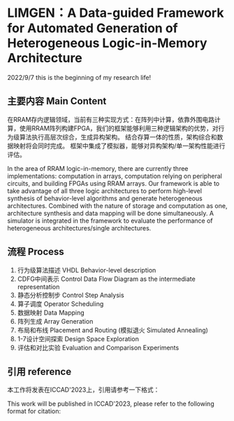 # LIMGEN：A Data-guided Framework for Automated Generation of Heterogeneous Logic-in-Memory Architecture
2022/9/7
this is the beginning of my research life!
## 主要内容 Main Content
在RRAM存内逻辑领域，当前有三种实现方式：在阵列中计算，依靠外围电路计算，使用RRAM阵列构建FPGA，我们的框架能够利用三种逻辑架构的优势，对行为级算法执行高层次综合，生成异构架构。
结合存算一体的性质，架构综合和数据映射将会同时完成。
框架中集成了模拟器，能够对异构架构/单一架构性能进行评估。

In the area of RRAM logic-in-memory, there are currently three implementations: computation in arrays, computation relying on peripheral circuits, and building FPGAs using RRAM arrays. Our framework is able to take advantage of all three logic architectures to perform high-level synthesis of behavior-level algorithms and generate heterogeneous architectures.
Combined with the nature of storage and computation as one, architecture synthesis and data mapping will be done simultaneously.
A simulator is integrated in the framework to evaluate the performance of heterogeneous architectures/single architectures.


## 流程 Process
1. 行为级算法描述 VHDL Behavior-level description
2. CDFG中间表示 Control Data Flow Diagram as the intermediate representation
3. 静态分析控制步 Control Step Analysis
4. 算子调度 Operator Scheduling
5. 数据映射 Data Mapping
6. 阵列生成 Array Generation
7. 布局和布线 Placement and Routing (模拟退火 Simulated Annealing)
8. 1-7设计空间探索 Design Space Exploration
9. 评估和对比实验 Evaluation and Comparison Experiments

## 引用 reference
本工作将发表在ICCAD'2023上，引用请参考一下格式：

This work will be published in ICCAD'2023, please refer to the following format for citation:
